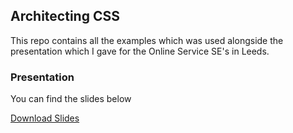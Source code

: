 ## Architecting CSS

This repo contains all the examples which was used alongside the presentation which I gave for the Online Service SE's in Leeds.

### Presentation

You can find the slides below

[Download Slides](#)
